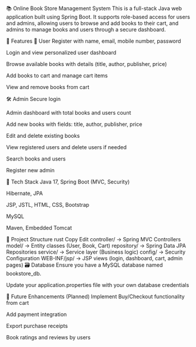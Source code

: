📚 Online Book Store Management System
This is a full-stack Java web application built using Spring Boot. It supports role-based access for users and admins, allowing users to browse and add books to their cart, and admins to manage books and users through a secure dashboard.

🎯 Features
👤 User
Register with name, email, mobile number, password

Login and view personalized user dashboard

Browse available books with details (title, author, publisher, price)

Add books to cart and manage cart items

View and remove books from cart

🛠️ Admin
Secure login

Admin dashboard with total books and users count

Add new books with fields: title, author, publisher, price

Edit and delete existing books

View registered users and delete users if needed

Search books and users

Register new admin

🧱 Tech Stack
Java 17, Spring Boot (MVC, Security)

Hibernate, JPA

JSP, JSTL, HTML, CSS, Bootstrap

MySQL

Maven, Embedded Tomcat

📁 Project Structure
rust
Copy
Edit
controller/      -> Spring MVC Controllers
model/           -> Entity classes (User, Book, Cart)
repository/      -> Spring Data JPA Repositories
service/         -> Service layer (Business logic)
config/          -> Security Configuration
WEB-INF/jsp/     -> JSP views (login, dashboard, cart, admin pages)
🗃️ Database
Ensure you have a MySQL database named bookstore_db.

Update your application.properties file with your own database credentials

🚀 Future Enhancements (Planned)
Implement Buy/Checkout functionality from cart

Add payment integration

Export purchase receipts

Book ratings and reviews by users

